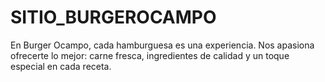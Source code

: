 # SITIO_BURGEROCAMPO
En Burger Ocampo, cada hamburguesa es una experiencia. Nos apasiona ofrecerte lo mejor: carne fresca, ingredientes de calidad y un toque especial en cada receta.
